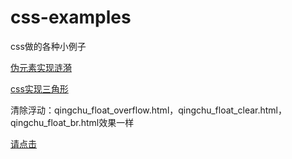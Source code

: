 # css-examples
css做的各种小例子

[伪元素实现涟漪]( https://smile-ucas.github.io/css-examples/index.html)


[css实现三角形](https://smile-ucas.github.io/css-examples/css_triangle.html)

清除浮动：qingchu_float_overflow.html，qingchu_float_clear.html，qingchu_float_br.html效果一样

[请点击](https://smile-ucas.github.io/css-examples/qingchu_float_overflow.html)

